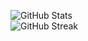 ![GitHub Stats](https://github-readme-stats-git-masterrstaa-rickstaa.vercel.app/api?username=TanPham2412&theme=radical)
<br>
![GitHub Streak](https://github-readme-streak-stats.herokuapp.com/?user=TanPham2412&theme=dark&hide_border=true)

